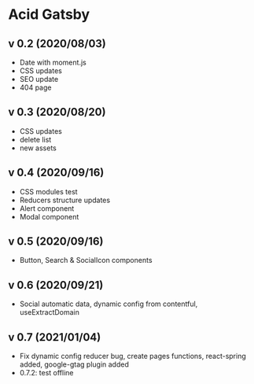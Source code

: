 # Acid Gatsby

## v 0.2 (2020/08/03)

- Date with moment.js
- CSS updates
- SEO update
- 404 page

## v 0.3 (2020/08/20)

- CSS updates
- delete list
- new assets

## v 0.4 (2020/09/16)

- CSS modules test
- Reducers structure updates
- Alert component
- Modal component

## v 0.5 (2020/09/16)

- Button, Search & SocialIcon components

## v 0.6 (2020/09/21)

- Social automatic data, dynamic config from contentful, useExtractDomain

## v 0.7 (2021/01/04)

- Fix dynamic config reducer bug, create pages functions, react-spring added, google-gtag plugin added
- 0.7.2: test offline
